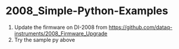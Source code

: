 # 2008_Simple-Python-Examples

1. Update the firmware on DI-2008 from https://github.com/dataq-instruments/2008_Firmware_Upgrade
2. Try the sample py above
